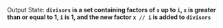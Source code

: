 Output State: **`divisors` is a set containing factors of `x` up to `i`, `x` is greater than or equal to 1, `i` is 1, and the new factor `x // i` is added to `divisors`**